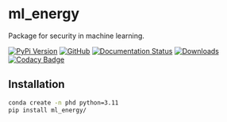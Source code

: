 # ml_energy

Package for security in machine learning.


[![PyPi Version](https://img.shields.io/pypi/v/ml_energy)](https://pypi.org/project/ml_energy/)
[![GitHub](https://img.shields.io/github/stars/AndreCatarino/ml_energy?style=social)](https://github.com/AndreCatarino/ml_energy)
[![Documentation Status](https://readthedocs.org/projects/ml-security/badge/?version=latest)](https://ml-security.readthedocs.io/en/latest/?badge=latest)
[![Downloads](https://static.pepy.tech/badge/ml_energy)](https://pepy.tech/project/ml_energy)
[![Codacy Badge](https://app.codacy.com/project/badge/Grade/8935dafe7dff46a7be8f431657192c34)](https://app.codacy.com/gh/AndreCatarino/ml_energy/dashboard?utm_source=gh&utm_medium=referral&utm_content=&utm_campaign=Badge_grade)

## Installation

```bash
conda create -n phd python=3.11
pip install ml_energy/
```